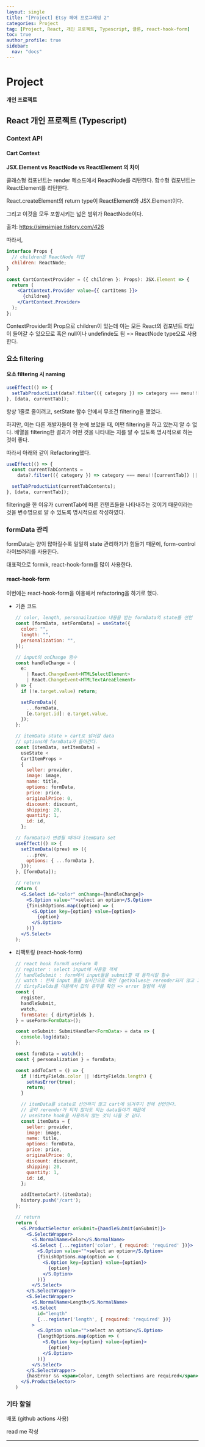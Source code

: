 ```yaml
---
layout: single
title: "[Project] Etsy 페어 프로그래밍 2"
categories: Project
tag: [Project, React, 개인 프로젝트, Typescript, 클론, react-hook-form]
toc: true
author_profile: true
sidebar:
  nav: "docs"
---
```


# Project

**개인 프로젝트**

## React 개인 프로젝트 (Typescript)

### Context API

#### Cart Context

**JSX.Element vs ReactNode vs ReactElement 의 차이**

클래스형 컴포넌트는 render 메소드에서 ReactNode를 리턴한다.
함수형 컴포넌트는 ReactElement를 리턴한다.

React.createElement의 return type이 ReactElement와 JSX.Element이다.

그리고 이것을 모두 포함시키는 넓은 범위가 ReactNode이다.

출처: https://simsimjae.tistory.com/426

따라서,

```jsx
interface Props {
  // children은 ReactNode 타입
  children: ReactNode;
}

const CartContextProvider = ({ children }: Props): JSX.Element => {
  return (
    <CartContext.Provider value={{ cartItems }}>
      {children}
    </CartContext.Provider>
  );
};
```

ContextProvider의 Prop으로 children이 있는데 이는 모든 React의 컴포넌트 타입이 들어갈 수 있으므로 혹은 null이나 undefinde도 됨 => ReactNode type으로 사용한다.

### 요소 filtering

#### 요소 filtering 시 naming

```jsx
useEffect(() => {
  setTabProductList(data?.filter(({ category }) => category === menu!![currentTab]));
}, [data, currentTab]);
```

항상 1줄로 줄이려고, setState 함수 안에서 무조건 filtering을 했었다.

하지만, 이는 다른 개발자들이 한 눈에 보았을 때, 어떤 filtering을 하고 있는지 알 수 없다. 배열을 filtering한 결과가 어떤 것을 나타내는 지를 알 수 있도록 명시적으로 하는 것이 좋다.

따라서 아래와 같이 Refactoring했다.

```jsx
useEffect(() => {
  const currentTabContents =
    data?.filter(({ category }) => category === menu!![currentTab]) || [];

  setTabProductList(currentTabContents);
}, [data, currentTab]);
```

filtering을 한 이유가 currentTab에 따른 컨텐츠들을 나타내주는 것이기 때문이라는 것을 변수명으로 알 수 있도록 명시적으로 작성하였다.

### formData 관리

formData는 양이 많아질수록 일일히 state 관리하기가 힘들기 때문에, form-control 라이브러리를 사용한다.

대표적으로 formik, react-hook-form를 많이 사용한다.

#### react-hook-form

이번에는 react-hook-form을 이용해서 refactoring을 하기로 했다.

- 기존 코드

  ```jsx
  // color, length, personailzation 내용을 받는 formData의 state를 선언
  const [formData, setFormData] = useState({
    color: "",
    length: "",
    personalization: "",
  });

  // input의 onChange 함수
  const handleChange = (
    e:
      | React.ChangeEvent<HTMLSelectElement>
      | React.ChangeEvent<HTMLTextAreaElement>
  ) => {
    if (!e.target.value) return;

    setFormData({
      ...formData,
      [e.target.id]: e.target.value,
    });
  };

  // itemData state > cart로 넘어갈 data
  // options에 formData가 들어간다.
  const [itemData, setItemData] =
    useState <
    CartItemProps >
    {
      seller: provider,
      image: image,
      name: title,
      options: formData,
      price: price,
      originalPrice: 0,
      discount: discount,
      shipping: 20,
      quantity: 1,
      id: id,
    };

  // formData가 변경될 때마다 itemData set
  useEffect(() => {
    setItemData((prev) => ({
      ...prev,
      options: { ...formData },
    }));
  }, [formData]);

  // return
  return (
    <S.Select id="color" onChange={handleChange}>
      <S.Option value="">select an option</S.Option>
      {finishOptions.map((option) => (
        <S.Option key={option} value={option}>
          {option}
        </S.Option>
      ))}
    </S.Select>
  );
  ```

- 리팩토링 (react-hook-form)

  ```jsx
  // react hook form의 useForm 훅
  // register : select input에 사용할 객체
  // handleSubmit : form에서 input들을 submit할 때 동작시킬 함수
  // watch : 현재 input 들을 실시간으로 확인 (getValues는 rerender되지 않고 그 때의 data만 확인)
  // dirtyFields를 이용해서 값의 유무를 확인 => error 알림에 사용
  const {
    register,
    handleSubmit,
    watch,
    formState: { dirtyFields },
  } = useForm<FormData>();

  const onSubmit: SubmitHandler<FormData> = data => {
    console.log(data);
  };

  const formData = watch();
  const { personalization } = formData;

  const addToCart = () => {
    if (!dirtyFields.color || !dirtyFields.length) {
      setHasError(true);
      return;
    }

    // itemData를 state로 선언하지 않고 cart에 넘겨주기 전에 선언한다.
    // 굳이 rerender가 되지 않아도 되는 data들이기 때문에
    // useState hook을 사용하지 않는 것이 나을 것 같다.
    const itemData = {
      seller: provider,
      image: image,
      name: title,
      options: formData,
      price: price,
      originalPrice: 0,
      discount: discount,
      shipping: 20,
      quantity: 1,
      id: id,
    };

    addItemtoCart?.(itemData);
    history.push('/cart');
  };

  // return
  return (
    <S.ProductSelector onSubmit={handleSubmit(onSubmit)}>
      <S.SelectWrapper>
        <S.NormalName>Color</S.NormalName>
        <S.Select {...register('color', { required: 'required' })}>
          <S.Option value="">select an option</S.Option>
          {finishOptions.map(option => (
            <S.Option key={option} value={option}>
              {option}
            </S.Option>
          ))}
        </S.Select>
      </S.SelectWrapper>
      <S.SelectWrapper>
        <S.NormalName>Length</S.NormalName>
        <S.Select
          id="length"
          {...register('length', { required: 'required' })}
        >
          <S.Option value="">select an option</S.Option>
          {lengthOptions.map(option => (
            <S.Option key={option} value={option}>
              {option}
            </S.Option>
          ))}
        </S.Select>
      </S.SelectWrapper>
      {hasError && <span>Color, Length selections are required</span>}
    </S.ProductSelector>
  )
  ```

### 기타 할일

배포 (github actions 사용)

read me 작성

<hr>
